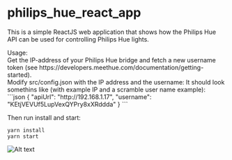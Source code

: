 # philips_hue_react_app
This is a simple ReactJS web application that shows how the Philips Hue API can be used for controlling Philips Hue lights.
<p>
Usage:<br>
Get the IP-address of your Philips Hue bridge and fetch a new username token (see https://developers.meethue.com/documentation/getting-started).<br>
Modify src/config.json with the IP address and the username: 
It should look somethins like (with example IP and a scramble user name example): <br>
```json
{
  "apiUrl": "http://192.168.1.17",
  "username": "KEtjVEVUf5LupVexQYPry8xXRddda"
}
```

Then run install and start: 
```
yarn install
yarn start
```
<p>

![Alt text](https://github.com/LarsBergqvist/philips_hue_react_app/blob/master/screenshot.png?raw=true "A ReactJS app for controlling Philips Hue lights")
